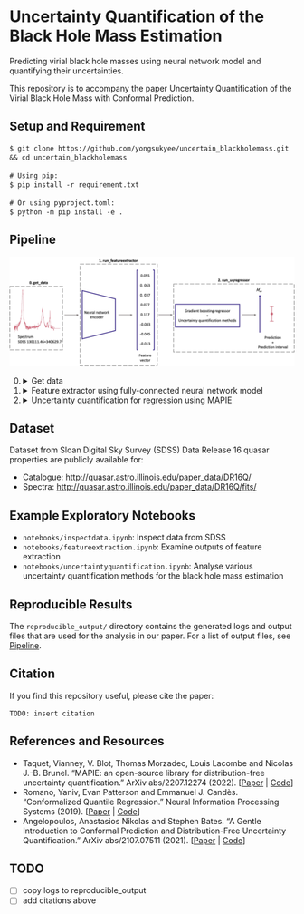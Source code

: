 # Uncertainty Quantification of the Black Hole Mass Estimation

Predicting virial black hole masses using neural network model and quantifying their uncertainties.
<!-- TODO: add link to paper -->
This repository is to accompany the paper Uncertainty Quantification of the Virial Black Hole Mass with Conformal Prediction. 

## Setup and Requirement
```
$ git clone https://github.com/yongsukyee/uncertain_blackholemass.git && cd uncertain_blackholemass

# Using pip:
$ pip install -r requirement.txt

# Or using pyproject.toml:
$ python -m pip install -e .
```

## Pipeline

![Flowchart of pipeline](uncertain_blackholemass/notebooks/diagrams/pipelineflowchart_gh_bgwhite.jpg)

0. <details><summary>Get data</summary>
   
   - Setup configs:
     - `config/config.yaml`: Main config file
     - `config/config_getdata.yaml`: Additional configs to specify the data directory
   - To run: `$ python get_data.py`
   - See [Dataset](#dataset) on the catalogue and data used.
   </details>

1. <details><summary>Feature extractor using fully-connected neural network model</summary>
   
   - Setup configs: `config/config.yaml`
   - To run: `$ python run_featureextractor.py`
   - Generated output files:
     - `datasplitidx.pkl`: dict of data split indices {'train' train_idx, 'test': test_idx}
     - `yscaler.pkl`: sklearn.preprocessing scaler
     - `model.pth`: Trained PyTorch model
     - `loss.pkl`: DataFrame of 'train' and 'test' losses
     - `features.pkl`: DataFrame of features, 'objid', 'label', 'scaled_label', 'output'
   </details>
2. <details><summary>Uncertainty quantification for regression using MAPIE</summary>
   
   - Setup configs:
     - `config/config.yaml`: Main config file
     - `config/config_runuqregressor.yaml`: Additional configs to select saved log directory from `run_featureextractor.py`
   - To run: `$ python run_uqregressor.py`
   - Generated output files:
     - `estimator_optim.pkl`: Optimized GradientBoostingRegressor model for normal regression
     - `estimatorq_optim.pkl`: Optimized GradientBoostingRegressor model for quantile regression
     - `mapieuq_<STRATEGY>.pkl`: Fitted MapieRegressor for specified strategy
     - `mapieuq_pred.pkl`: y_pred, y_pis, sorted {'target', 'pred', 'lower', 'upper', 'pierr_metric'}
     - `mapieuq_picp_alpha.pkl`: DataFrame of prediction interval coverage probability (PICP) for different uncertainty quantification methods with alpha as index
     - `mapieuq_mpiw_alpha.pkl`: DataFrame of mean prediction interval width (MPIW) for different uncertainty quantification methods with alpha as index
   </details>

## Dataset
Dataset from Sloan Digital Sky Survey (SDSS) Data Release 16 quasar properties are publicly available for:
- Catalogue: http://quasar.astro.illinois.edu/paper_data/DR16Q/
- Spectra: http://quasar.astro.illinois.edu/paper_data/DR16Q/fits/

## Example Exploratory Notebooks
- `notebooks/inspectdata.ipynb`: Inspect data from SDSS
- `notebooks/featureextraction.ipynb`: Examine outputs of feature extraction
- `notebooks/uncertaintyquantification.ipynb`: Analyse various uncertainty quantification methods for the black hole mass estimation

## Reproducible Results
The `reproducible_output/` directory contains the generated logs and output files that are used for the analysis in our paper. For a list of output files, see [Pipeline](#pipeline).

## Citation
If you find this repository useful, please cite the paper:
```
TODO: insert citation
```

## References and Resources
- Taquet, Vianney, V. Blot, Thomas Morzadec, Louis Lacombe and Nicolas J.-B. Brunel. “MAPIE: an open-source library for distribution-free uncertainty quantification.” ArXiv abs/2207.12274 (2022). \[[Paper](https://arxiv.org/abs/2207.12274) | [Code](https://github.com/scikit-learn-contrib/MAPIE)\]
- Romano, Yaniv, Evan Patterson and Emmanuel J. Candès. “Conformalized Quantile Regression.” Neural Information Processing Systems (2019). \[[Paper](https://arxiv.org/abs/1905.03222) | [Code](https://github.com/yromano/cqr)\]
- Angelopoulos, Anastasios Nikolas and Stephen Bates. “A Gentle Introduction to Conformal Prediction and Distribution-Free Uncertainty Quantification.” ArXiv abs/2107.07511 (2021). \[[Paper](https://arxiv.org/abs/2107.07511) | [Code](https://github.com/aangelopoulos/conformal-prediction)\]

## TODO
- [ ] copy logs to reproducible_output
- [ ] add citations above
